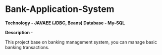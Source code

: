 # Bank-Application-System

**Technology - JAVAEE (JDBC, Beans)
Database - My-SQL**

**Description -**

This project base on banking management system, you can manage basic banking transactions.
